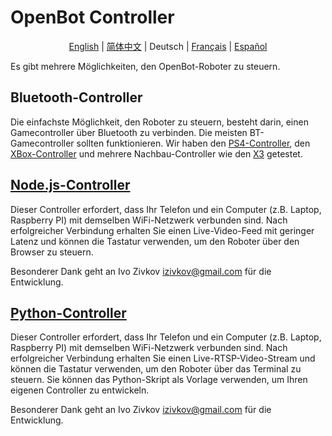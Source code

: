 # OpenBot Controller

<p align="center">
  <a href="README.md">English</a> |
  <a href="README.zh-CN.md">简体中文</a> |
  <span>Deutsch</span> |
  <a href="README.fr-FR.md">Français</a> |
  <a href="README.es-ES.md">Español</a>
</p>

Es gibt mehrere Möglichkeiten, den OpenBot-Roboter zu steuern.

## Bluetooth-Controller

Die einfachste Möglichkeit, den Roboter zu steuern, besteht darin, einen Gamecontroller über Bluetooth zu verbinden. Die meisten BT-Gamecontroller sollten funktionieren. Wir haben den [PS4-Controller](https://www.amazon.de/-/en/Sony-Dualshock-Gamepad-Playstation-Black/dp/B01LYWPQUN), den [XBox-Controller](https://www.amazon.de/-/en/QAT-00002/dp/B07SDFLVKD) und mehrere Nachbau-Controller wie den [X3](https://www.amazon.com/Controller-Wireless-Joystick-Bluetooth-Android/dp/B08H5MM64P) getestet.

## [Node.js-Controller](node-js)

Dieser Controller erfordert, dass Ihr Telefon und ein Computer (z.B. Laptop, Raspberry PI) mit demselben WiFi-Netzwerk verbunden sind. Nach erfolgreicher Verbindung erhalten Sie einen Live-Video-Feed mit geringer Latenz und können die Tastatur verwenden, um den Roboter über den Browser zu steuern.

Besonderer Dank geht an Ivo Zivkov [izivkov@gmail.com](mailto:izivkov@gmail.com) für die Entwicklung.

## [Python-Controller](python)

Dieser Controller erfordert, dass Ihr Telefon und ein Computer (z.B. Laptop, Raspberry PI) mit demselben WiFi-Netzwerk verbunden sind. Nach erfolgreicher Verbindung erhalten Sie einen Live-RTSP-Video-Stream und können die Tastatur verwenden, um den Roboter über das Terminal zu steuern. Sie können das Python-Skript als Vorlage verwenden, um Ihren eigenen Controller zu entwickeln.

Besonderer Dank geht an Ivo Zivkov [izivkov@gmail.com](mailto:izivkov@gmail.com) für die Entwicklung.